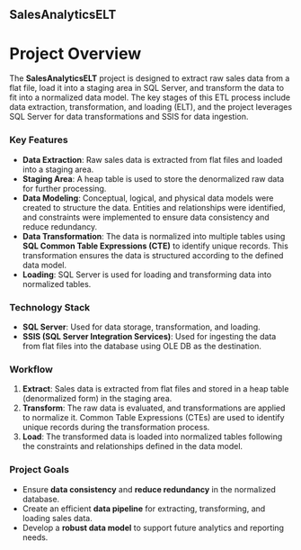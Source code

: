 ## SalesAnalyticsELT

# Project Overview
The **SalesAnalyticsELT** project is designed to extract raw sales data from a flat file, load it into a staging area in SQL Server, and transform the data to fit into a normalized data model. The key stages of this ETL process include data extraction, transformation, and loading (ELT), and the project leverages SQL Server for data transformations and SSIS for data ingestion.

### Key Features
- **Data Extraction**: Raw sales data is extracted from flat files and loaded into a staging area.
- **Staging Area**: A heap table is used to store the denormalized raw data for further processing.
- **Data Modeling**: Conceptual, logical, and physical data models were created to structure the data. Entities and relationships were identified, and constraints were implemented to ensure data consistency and reduce redundancy.
- **Data Transformation**: The data is normalized into multiple tables using **SQL Common Table Expressions (CTE)** to identify unique records. This transformation ensures the data is structured according to the defined data model.
- **Loading**: SQL Server is used for loading and transforming data into normalized tables.
  
### Technology Stack
- **SQL Server**: Used for data storage, transformation, and loading.
- **SSIS (SQL Server Integration Services)**: Used for ingesting the data from flat files into the database using OLE DB as the destination.

### Workflow
1. **Extract**: Sales data is extracted from flat files and stored in a heap table (denormalized form) in the staging area.
2. **Transform**: The raw data is evaluated, and transformations are applied to normalize it. Common Table Expressions (CTEs) are used to identify unique records during the transformation process.
3. **Load**: The transformed data is loaded into normalized tables following the constraints and relationships defined in the data model.

### Project Goals
- Ensure **data consistency** and **reduce redundancy** in the normalized database.
- Create an efficient **data pipeline** for extracting, transforming, and loading sales data.
- Develop a **robust data model** to support future analytics and reporting needs.

